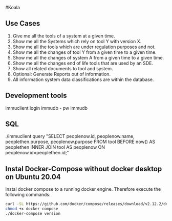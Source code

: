 #Koala

## Use Cases

1. Give me all the tools of a system at a given time.
2. Show me all the Systems which rely on tool Y with version X.
3. Show me all the tools which are under regulation purposes and not.
4. Show me all the changes of tool Y from a given time to a given time. 
5. Show me all the changes of system A from a given time to a given time. 
6. Show me all the changes end of life tools that are used by an SDE.
7. Show all related documents to tool and system.
8. Optional: Generate Reports out of information.
9. All information system data classifications are within the database.
## Development tools
immuclient login immudb - pw immudb

## SQL

./immuclient query "SELECT peoplenow.id, peoplenow.name, peoplethen.purpose, peoplenow.purpose FROM tool BEFORE now() AS peoplethen INNER JOIN tool AS peoplenow ON peoplenow.id=peoplethen.id;"


 ## Instal Docker-Compose without docker desktop on Ubuntu 20.04

Instal docker compose to a running docker engine. Therefore execute the following commands:

```bash	
curl -SL https://github.com/docker/compose/releases/download/v2.12.2/docker-compose-linux-x86_64 -o docker-compose
chmod +x docker-compose                                                                                                                                                               
./docker-compose version 
```
